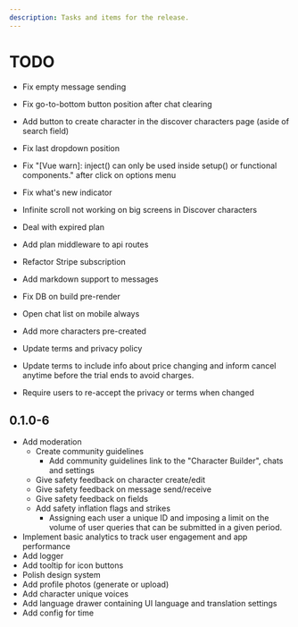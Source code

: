 ```yaml
---
description: Tasks and items for the release.
---
```


# TODO

- Fix empty message sending
- Fix go-to-bottom button position after chat clearing
- Add button to create character in the discover characters page (aside of search field)
- Fix last dropdown position
- Fix "[Vue warn]: inject() can only be used inside setup() or functional components." after click on options menu
- Fix what's new indicator
- Infinite scroll not working on big screens in Discover characters
- Deal with expired plan
- Add plan middleware to api routes
- Refactor Stripe subscription
- Add markdown support to messages
- Fix DB on build pre-render

- Open chat list on mobile always
- Add more characters pre-created

- Update terms and privacy policy
- Update terms to include info about price changing and inform cancel anytime before the trial ends to avoid charges.
- Require users to re-accept the privacy or terms when changed

## 0.1.0-6

- Add moderation
  - Create community guidelines
    - Add community guidelines link to the "Character Builder", chats and settings
  - Give safety feedback on character create/edit
  - Give safety feedback on message send/receive
  - Give safety feedback on fields
  - Add safety inflation flags and strikes
    - Assigning each user a unique ID and imposing a limit on the volume of user queries that can be submitted in a given period.
- Implement basic analytics to track user engagement and app performance
- Add logger
- Add tooltip for icon buttons
- Polish design system
- Add profile photos (generate or upload)
- Add character unique voices
- Add language drawer containing UI language and translation settings
- Add config for time
